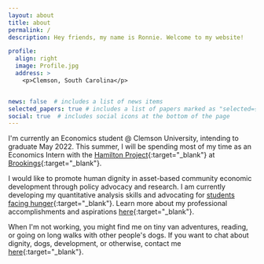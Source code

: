 ```yaml
---
layout: about
title: about
permalink: /
description: Hey friends, my name is Ronnie. Welcome to my website!

profile:
  align: right
  image: Profile.jpg
  address: >
    <p>Clemson, South Carolina</p>


news: false  # includes a list of news items
selected_papers: true # includes a list of papers marked as "selected={true}"
social: true  # includes social icons at the bottom of the page
---
```


 I'm currently an Economics student @ Clemson University, intending to graduate May 2022. This summer, I will be spending most of my time as an Economics Intern with the [Hamilton Project](https://www.hamiltonproject.org/){:target="\_blank"} at [Brookings](https://www.brookings.edu/){:target="\_blank"}.

 I would like to promote human dignity in asset-based community economic development through policy advocacy and research. I am currently developing my quantitative analysis skills and advocating for [students facing hunger](https://www.instagram.com/custoriesofhunger/){:target="\_blank"}. Learn more about my professional accomplishments and aspirations [here](https://www.linkedin.com/in/ronnie-clevenstine-47021b176/){:target="\_blank"}.

When I'm not working, you might find me on tiny van adventures, reading, or going on long walks with other people's dogs. If you want to chat about dignity, dogs, development, or otherwise, contact me [here](mailto:vcleven@clemson.edu){:target="\_blank"}.
